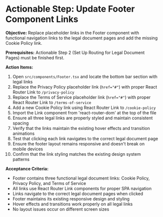 # Actionable Step: Update Footer Component Links

**Objective:** Replace placeholder links in the Footer component with functional navigation links to the legal document pages and add the missing Cookie Policy link.

**Prerequisites:** Actionable Step 2 (Set Up Routing for Legal Document Pages) must be finished first.

**Action Items:**
1. Open `src/components/Footer.tsx` and locate the bottom bar section with legal links
2. Replace the Privacy Policy placeholder link (`href="#"`) with proper React Router Link to `/privacy-policy`
3. Replace the Terms of Service placeholder link (`href="#"`) with proper React Router Link to `/terms-of-service`
4. Add a new Cookie Policy link using React Router Link to `/cookie-policy`
5. Import the Link component from 'react-router-dom' at the top of the file
6. Ensure all three legal links are properly styled and maintain consistent spacing
7. Verify that the links maintain the existing hover effects and transition animations
8. Test that clicking each link navigates to the correct legal document page
9. Ensure the footer layout remains responsive and doesn't break on mobile devices
10. Confirm that the link styling matches the existing design system patterns

**Acceptance Criteria:**
- Footer contains three functional legal document links: Cookie Policy, Privacy Policy, and Terms of Service
- All links use React Router Link components for proper SPA navigation
- Links navigate to the correct legal document pages when clicked
- Footer maintains its existing responsive design and styling
- Hover effects and transitions work properly on all legal links
- No layout issues occur on different screen sizes

